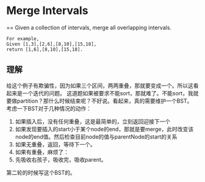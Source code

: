 # Merge Intervals
==
Given a collection of intervals, merge all overlapping intervals.

```
For example,
Given [1,3],[2,6],[8,10],[15,18],
return [1,6],[8,10],[15,18].
```

## 理解
给这个例子有欺骗性，因为如果三个区间，两两重叠，那就要变成一个。所以这看起来是一个迭代的问题。
这道题如果被要求不能sort，那就难了。不能sort，我就要做partition？那什么时候结束呢？不好说。看起来，真的需要维护一个BST。
考虑一下BST对于几种情况的动作：
 1. 如果插入后，没有任何重叠，这是最简单的，立刻返回迎接下一个
 2. 如果发现要插入的start小于某个node的end，那就是要merge，此时改变该node的end值。然后检查目前node的值与parentNode的start的关系
 3. 如果无重叠，返回，等待下一个。
 4. 如果有重叠，麻烦了：
 5. 先吸收右孩子，吸收完，吸收parent。

第二轮的时候写这个BST的。